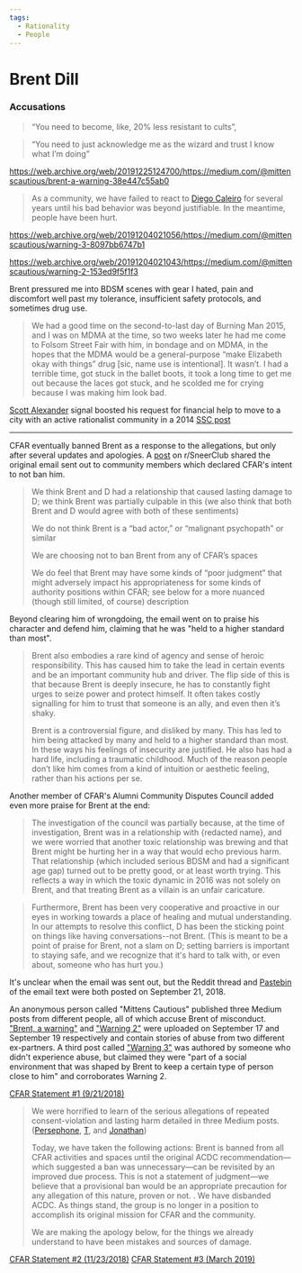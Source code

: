 ```yaml
---
tags:
  - Rationality
  - People
---
```

# Brent Dill


### Accusations

>“You need to become, like, 20% less resistant to cults”,

>“You need to just acknowledge me as the wizard and trust I know what I’m doing”

https://web.archive.org/web/20191225124700/https://medium.com/@mittenscautious/brent-a-warning-38e447c55ab0

>As a community, we have failed to react to [Diego Caleiro](Diego%20Caleiro.md) for several years until his bad behavior was beyond justifiable. In the meantime, people have been hurt.

https://web.archive.org/web/20191204021056/https://medium.com/@mittenscautious/warning-3-8097bb6747b1

https://web.archive.org/web/20191204021043/https://medium.com/@mittenscautious/warning-2-153ed9f5f1f3

>  
Brent pressured me into BDSM scenes with gear I hated, pain and discomfort well past my tolerance, insufficient safety protocols, and sometimes drug use.

>We had a good time on the second-to-last day of Burning Man 2015, and I was on MDMA at the time, so two weeks later he had me come to Folsom Street Fair with him, in bondage and on MDMA, in the hopes that the MDMA would be a general-purpose “make Elizabeth okay with things” drug [sic, name use is intentional]. It wasn’t. I had a terrible time, got stuck in the ballet boots, it took a long time to get me out because the laces got stuck, and he scolded me for crying because I was making him look bad.

[Scott Alexander](Astral%20Codex%20Ten.md) signal boosted his request for financial help to move to a city with an active rationalist community in a 2014 [SSC post](https://slatestarcodex.com/2014/09/19/open-thread-5-my-best-friends-threadding/)

---

CFAR eventually banned Brent as a response to the allegations, but only after several updates and apologies. A [post](https://www.reddit.com/r/SneerClub/comments/9huy5q/comment/e6eq38a) on r/SneerClub shared the original email sent out to community members which declared CFAR's intent to not ban him.

>We think Brent and D had a relationship that caused lasting damage to D; we think Brent was partially culpable in this (we also think that both Brent and D would agree with both of these sentiments)
>
>We do not think Brent is a “bad actor,” or “malignant psychopath” or similar
>
>We are choosing not to ban Brent from any of CFAR’s spaces
>
>We do feel that Brent may have some kinds of “poor judgment” that might adversely impact his appropriateness for some kinds of authority positions within CFAR; see below for a more nuanced (though still limited, of course) description

Beyond clearing him of wrongdoing, the email went on to praise his character and defend him, claiming that he was "held to a higher standard than most".

> Brent also embodies a rare kind of agency and sense of heroic responsibility. This has caused him to take the lead in certain events and be an important community hub and driver. The flip side of this is that because Brent is deeply insecure, he has to constantly fight urges to seize power and protect himself. It often takes costly signalling for him to trust that someone is an ally, and even then it’s shaky.
> 
> Brent is a controversial figure, and disliked by many. This has led to him being attacked by many and held to a higher standard than most. In these ways his feelings of insecurity are justified. He also has had a hard life, including a traumatic childhood. Much of the reason people don’t like him comes from a kind of intuition or aesthetic feeling, rather than his actions per se.

Another member of CFAR's Alumni Community Disputes Council added even more praise for Brent at the end:
>The investigation of the council was partially because, at the time of investigation, Brent was in a relationship with {redacted name}, and we were worried that another toxic relationship was brewing and that Brent might be hurting her in a way that would echo previous harm. That relationship (which included serious BDSM and had a significant age gap) turned out to be pretty good, or at least worth trying. This reflects a way in which the toxic dynamic in 2016 was not solely on Brent, and that treating Brent as a villain is an unfair caricature.
 
 >Furthermore, Brent has been very cooperative and proactive in our eyes in working towards a place of healing and mutual understanding. In our attempts to resolve this conflict, D has been the sticking point on things like having conversations--not Brent. (This is meant to be a point of praise for Brent, not a slam on D; setting barriers is important to staying safe, and we recognize that it's hard to talk with, or even about, someone who has hurt you.)

It's unclear when the email was sent out, but the Reddit thread and [Pastebin](https://pastebin.com/qPeamHQQ) of the email text were both posted on September 21, 2018.

An anonymous person called "Mittens Cautious" published three Medium posts from different people, all of which accuse Brent of misconduct. ["Brent, a warning"](https://medium.com/@mittenscautious/brent-a-warning-38e447c55ab0) and ["Warning 2"](https://medium.com/@mittenscautious/warning-2-153ed9f5f1f3) were uploaded on September 17 and September 19 respectively and contain stories of abuse from two different ex-partners. A third post called ["Warning 3"](https://medium.com/@mittenscautious/warning-3-8097bb6747b1) was authored by someone who didn't experience abuse, but claimed they were "part of a social environment that was shaped by Brent to keep a certain type of person close to him" and corroborates Warning 2.



[CFAR Statement #1 (9/21/2018)](https://www.rationality.org/resources/updates/2018/acdc)

> We were horrified to learn of the serious allegations of repeated consent-violation and lasting harm detailed in three Medium posts. ([Persephone](https://medium.com/@mittenscautious/brent-a-warning-38e447c55ab0), [T](https://medium.com/@mittenscautious/warning-2-153ed9f5f1f3), and [Jonathan](https://medium.com/@mittenscautious/warning-3-8097bb6747b1))
> 
>Today, we have taken the following actions:
>Brent is banned from all CFAR activities and spaces until the original ACDC recommendation—which suggested a ban was unnecessary—can be revisited by an improved due process. This is not a statement of judgment—we believe that a provisional ban would be an appropriate precaution for any allegation of this nature, proven or not.
  .
  We have disbanded ACDC. As things stand, the group is no longer in a position to accomplish its original mission for CFAR and the community.
 > 
>We are making the apology below, for the things we already understand to have been mistakes and sources of damage.


[CFAR Statement #2 (11/23/2018)](https://www.rationality.org/resources/updates/2018/further-updates)
[CFAR Statement #3 (March 2019)](https://rationality.org/resources/updates/2019/cfars-mistakes-regarding-brent)

